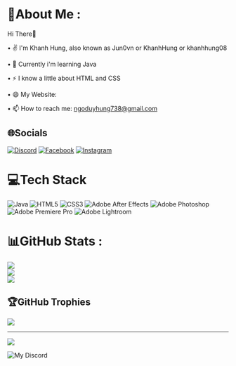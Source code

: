 # 💫About Me :
Hi There👋

• ✌ I'm Khanh Hung, also known as Jun0vn or KhanhHung or khanhhung08

• 🌱 Currently i'm learning Java

• ⚡ I know a little about HTML and CSS

• 😄 My Website:

• 📫 How to reach me: ngoduyhung738@gmail.com


## 🌐Socials
[![Discord](https://img.shields.io/badge/Discord-%237289DA.svg?logo=discord&logoColor=white)](htttps://discord.gg/KhanhHung#0106) [![Facebook](https://img.shields.io/badge/Facebook-%231877F2.svg?logo=Facebook&logoColor=white)](https://facebook.com/junoo.me) [![Instagram](https://img.shields.io/badge/Instagram-%23E4405F.svg?logo=Instagram&logoColor=white)](https://instagram.com/heyjuno_08) 

# 💻Tech Stack
![Java](https://img.shields.io/badge/java-%23ED8B00.svg?style=for-the-badge&logo=java&logoColor=white) ![HTML5](https://img.shields.io/badge/html5-%23E34F26.svg?style=for-the-badge&logo=html5&logoColor=white) ![CSS3](https://img.shields.io/badge/css3-%231572B6.svg?style=for-the-badge&logo=css3&logoColor=white) ![Adobe After Effects](https://img.shields.io/badge/Adobe%20After%20Effects-9999FF.svg?style=for-the-badge&logo=Adobe%20After%20Effects&logoColor=white) ![Adobe Photoshop](https://img.shields.io/badge/adobephotoshop-%2331A8FF.svg?style=for-the-badge&logo=adobephotoshop&logoColor=white) ![Adobe Premiere Pro](https://img.shields.io/badge/Adobe%20Premiere%20Pro-9999FF.svg?style=for-the-badge&logo=Adobe%20Premiere%20Pro&logoColor=white) ![Adobe Lightroom](https://img.shields.io/badge/Adobe%20Lightroom-31A8FF.svg?style=for-the-badge&logo=Adobe%20Lightroom&logoColor=white)
# 📊GitHub Stats :
![](https://github-readme-stats.vercel.app/api?username=Jun0vn&theme=radical&hide_border=false&include_all_commits=false&count_private=false)<br/>
![](https://github-readme-streak-stats.herokuapp.com/?user=Jun0vn&theme=radical&hide_border=false)<br/>
![](https://github-readme-stats.vercel.app/api/top-langs/?username=Jun0vn&theme=radical&hide_border=false&include_all_commits=false&count_private=false&layout=compact)

## 🏆GitHub Trophies
![](https://github-profile-trophy.vercel.app/?username=Jun0vn&theme=radical&no-frame=false&no-bg=false&margin-w=4)

---
[![](https://visitcount.itsvg.in/api?id=Jun0vn&icon=0&color=0)](https://visitcount.itsvg.in)



![My Discord](https://discord-readme-badge.vercel.app/api?id=<923894053223940136>)
